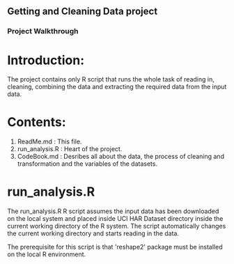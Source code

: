 ## Getting and Cleaning Data project
### Project Walkthrough

Introduction:
=============

The project contains only R script that runs the whole task of reading in, cleaning, combining the data and extracting the required data from the
input data.

Contents:
=========

1. ReadMe.md :      This file.
2. run_analysis.R : Heart of the project.
3. CodeBook.md :    Desribes all about the data, the process of cleaning and transformation and the variables of the datasets.

run_analysis.R
==============

The run_analysis.R R script assumes the input data has been downloaded on the local system and placed inside UCI HAR Dataset directory inside the
current working directory of the R system. The script automatically changes the current working directory and starts reading in the data.

The prerequisite for this script is that 'reshape2' package must be installed on the local R environment.
